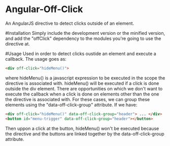 # Angular-Off-Click
An AngularJS directive to detect clicks outside of an element.

#Installation
Simply include the development version or the minified version, and add the "offClick" dependency to the modules you're going to use the directive at.

#Usage
Used in order to detect clicks oustide an element and execute a callback. The usage goes as:
```html
<div off-click="hideMenu()">
```
where hideMenu() is a javascript expression to be executed in the scope the directive is associated with. hideMenu() will be executed if a click is done outside the div element.
There are opportunities on which we don't want to execute the callback when a click is done on elements other than the one the directive is associated with. For these cases, we can group these elements using the "data-off-click-group" attribute. If we have:
```html
<div off-click="hideMenu()" data-off-click-group="header"> ... </div>
<button id="menu-trigger" data-off-click-group="header"></button>
```
Then uppon a click at the button, hideMenu() won't be executed because the directive and the buttons are linked together by the data-off-click-group attribute.
